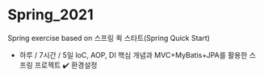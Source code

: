 # Spring_2021
Spring exercise based on 스프링 퀵 스타트(Spring Quick Start)
- 하루 / 7시간 / 5일 IoC, AOP, DI 핵심 개념과 MVC+MyBatis+JPA를 활용한 스프링 프로젝트
✔️ 환경설정
